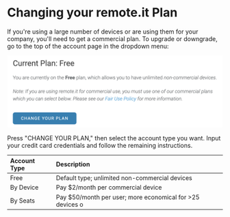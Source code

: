 # Changing your remote.it Plan

If you're using a large number of devices or are using them for your company, you'll need to get a commercial plan. To upgrade or downgrade, go to the top of the account page in the dropdown menu:

![](../../.gitbook/assets/screen-shot-2019-08-07-at-11.02.20-am.png)

Press "CHANGE YOUR PLAN," then select the account type you want. Input your credit card credentials and follow the remaining instructions.

| Account Type | Description |
| :--- | :--- |
| Free | Default type; unlimited non-commercial devices |
| By Device | Pay $2/month per commercial device |
| By Seats | Pay $50/month per user; more economical for &gt;25 devices o |

